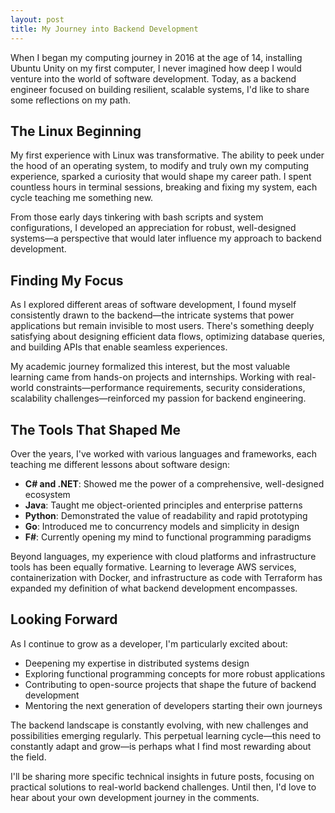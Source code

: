 ```yaml
---
layout: post
title: My Journey into Backend Development
---
```


When I began my computing journey in 2016 at the age of 14, installing Ubuntu Unity on my first computer, I never imagined how deep I would venture into the world of software development. Today, as a backend engineer focused on building resilient, scalable systems, I'd like to share some reflections on my path.

## The Linux Beginning

My first experience with Linux was transformative. The ability to peek under the hood of an operating system, to modify and truly own my computing experience, sparked a curiosity that would shape my career path. I spent countless hours in terminal sessions, breaking and fixing my system, each cycle teaching me something new.

From those early days tinkering with bash scripts and system configurations, I developed an appreciation for robust, well-designed systems—a perspective that would later influence my approach to backend development.

## Finding My Focus

As I explored different areas of software development, I found myself consistently drawn to the backend—the intricate systems that power applications but remain invisible to most users. There's something deeply satisfying about designing efficient data flows, optimizing database queries, and building APIs that enable seamless experiences.

My academic journey formalized this interest, but the most valuable learning came from hands-on projects and internships. Working with real-world constraints—performance requirements, security considerations, scalability challenges—reinforced my passion for backend engineering.

## The Tools That Shaped Me

Over the years, I've worked with various languages and frameworks, each teaching me different lessons about software design:

* **C# and .NET**: Showed me the power of a comprehensive, well-designed ecosystem
* **Java**: Taught me object-oriented principles and enterprise patterns
* **Python**: Demonstrated the value of readability and rapid prototyping
* **Go**: Introduced me to concurrency models and simplicity in design
* **F#**: Currently opening my mind to functional programming paradigms

Beyond languages, my experience with cloud platforms and infrastructure tools has been equally formative. Learning to leverage AWS services, containerization with Docker, and infrastructure as code with Terraform has expanded my definition of what backend development encompasses.

## Looking Forward

As I continue to grow as a developer, I'm particularly excited about:

* Deepening my expertise in distributed systems design
* Exploring functional programming concepts for more robust applications
* Contributing to open-source projects that shape the future of backend development
* Mentoring the next generation of developers starting their own journeys

The backend landscape is constantly evolving, with new challenges and possibilities emerging regularly. This perpetual learning cycle—this need to constantly adapt and grow—is perhaps what I find most rewarding about the field.

I'll be sharing more specific technical insights in future posts, focusing on practical solutions to real-world backend challenges. Until then, I'd love to hear about your own development journey in the comments.
